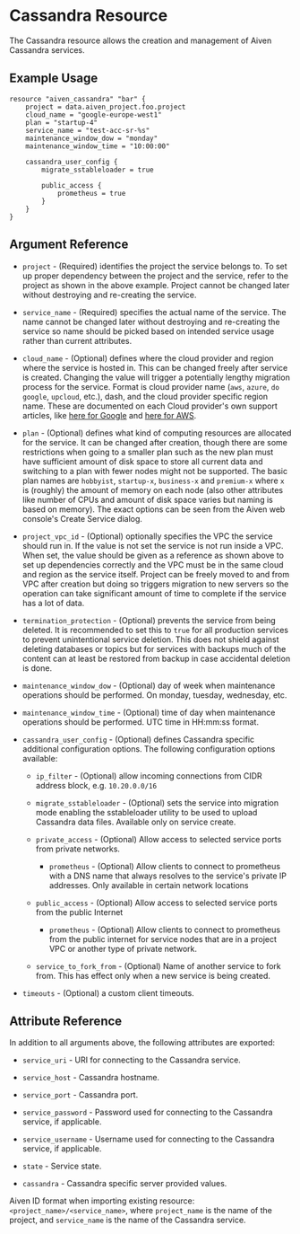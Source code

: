 # Cassandra Resource

The Cassandra resource allows the creation and management of Aiven Cassandra services.

## Example Usage

```hcl
resource "aiven_cassandra" "bar" {
    project = data.aiven_project.foo.project
    cloud_name = "google-europe-west1"
    plan = "startup-4"
    service_name = "test-acc-sr-%s"
    maintenance_window_dow = "monday"
    maintenance_window_time = "10:00:00"
    
    cassandra_user_config {
        migrate_sstableloader = true		

        public_access {
            prometheus = true
        }
    }
}
```

## Argument Reference

* `project` - (Required) identifies the project the service belongs to. To set up proper dependency
between the project and the service, refer to the project as shown in the above example.
Project cannot be changed later without destroying and re-creating the service.

* `service_name` - (Required) specifies the actual name of the service. The name cannot be changed
later without destroying and re-creating the service so name should be picked based on
intended service usage rather than current attributes.

* `cloud_name` - (Optional) defines where the cloud provider and region where the service is hosted
in. This can be changed freely after service is created. Changing the value will trigger
a potentially lengthy migration process for the service. Format is cloud provider name
(`aws`, `azure`, `do` `google`, `upcloud`, etc.), dash, and the cloud provider
specific region name. These are documented on each Cloud provider's own support articles,
like [here for Google](https://cloud.google.com/compute/docs/regions-zones/) and
[here for AWS](https://docs.aws.amazon.com/AmazonRDS/latest/UserGuide/Concepts.RegionsAndAvailabilityZones.html).

* `plan` - (Optional) defines what kind of computing resources are allocated for the service. It can
be changed after creation, though there are some restrictions when going to a smaller
plan such as the new plan must have sufficient amount of disk space to store all current
data and switching to a plan with fewer nodes might not be supported. The basic plan
names are `hobbyist`, `startup-x`, `business-x` and `premium-x` where `x` is
(roughly) the amount of memory on each node (also other attributes like number of CPUs
and amount of disk space varies but naming is based on memory). The exact options can be
seen from the Aiven web console's Create Service dialog.

* `project_vpc_id` - (Optional) optionally specifies the VPC the service should run in. If the value
is not set the service is not run inside a VPC. When set, the value should be given as a
reference as shown above to set up dependencies correctly and the VPC must be in the same
cloud and region as the service itself. Project can be freely moved to and from VPC after
creation but doing so triggers migration to new servers so the operation can take
significant amount of time to complete if the service has a lot of data.

* `termination_protection` - (Optional) prevents the service from being deleted. It is recommended to
set this to `true` for all production services to prevent unintentional service
deletion. This does not shield against deleting databases or topics but for services
with backups much of the content can at least be restored from backup in case accidental
deletion is done.

* `maintenance_window_dow` - (Optional) day of week when maintenance operations should be performed. 
On monday, tuesday, wednesday, etc.

* `maintenance_window_time` - (Optional) time of day when maintenance operations should be performed. 
UTC time in HH:mm:ss format.

* `cassandra_user_config` - (Optional) defines Cassandra specific additional configuration options. 
The following configuration options available:
    * `ip_filter` - (Optional) allow incoming connections from CIDR address block, e.g. `10.20.0.0/16`
    * `migrate_sstableloader` - (Optional) sets the service into migration mode enabling the sstableloader 
    utility to be used to upload Cassandra data files. Available only on service create.
    
    * `private_access` - (Optional) Allow access to selected service ports from private networks.
        * `prometheus` - (Optional) Allow clients to connect to prometheus with a DNS name that 
        always resolves to the service's private IP addresses. Only available in certain network locations
    
    * `public_access` - (Optional) Allow access to selected service ports from the public Internet
        * `prometheus` - (Optional) Allow clients to connect to prometheus from the public internet 
        for service nodes that are in a project VPC or another type of private network.
        
    * `service_to_fork_from` - (Optional) Name of another service to fork from. This has effect only 
    when a new service is being created.
    
* `timeouts` - (Optional) a custom client timeouts.

## Attribute Reference

In addition to all arguments above, the following attributes are exported:

* `service_uri` - URI for connecting to the Cassandra service.

* `service_host` - Cassandra hostname.

* `service_port` - Cassandra port.

* `service_password` - Password used for connecting to the Cassandra service, if applicable.

* `service_username` - Username used for connecting to the Cassandra service, if applicable.

* `state` - Service state.

* `cassandra` - Cassandra specific server provided values.

Aiven ID format when importing existing resource: `<project_name>/<service_name>`, where `project_name`
is the name of the project, and `service_name` is the name of the Cassandra service.
